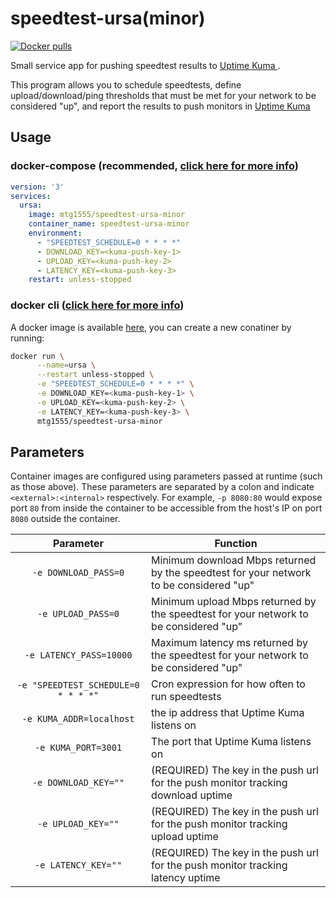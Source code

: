 # speedtest-ursa(minor)
[![Docker pulls](https://img.shields.io/docker/pulls/mtg1555/speedtest-ursa-minor?style=flat-square)](https://hub.docker.com/r/mtg1555/speedtest-ursa-minor)

Small service app for pushing speedtest results to [Uptime Kuma ](https://github.com/louislam/uptime-kuma).

This program allows you to schedule speedtests, define upload/download/ping thresholds that must be met for your network to be considered "up", and report the results to push monitors in [Uptime Kuma ](https://github.com/louislam/uptime-kuma)

## Usage

### docker-compose (recommended, [click here for more info](https://docs.linuxserver.io/general/docker-compose))

```yml
version: '3'
services:
  ursa:
    image: mtg1555/speedtest-ursa-minor
    container_name: speedtest-ursa-minor
    environment:
      - "SPEEDTEST_SCHEDULE=0 * * * *"
      - DOWNLOAD_KEY=<kuma-push-key-1>
      - UPLOAD_KEY=<kuma-push-key-2>
      - LATENCY_KEY=<kuma-push-key-3>
    restart: unless-stopped
```

### docker cli ([click here for more info](https://docs.docker.com/engine/reference/commandline/cli/))

A docker image is available [here](https://hub.docker.com/r/mtg1555/speedtest-ursa-minor), you can create a new conatiner by running:

```bash
docker run \
      --name=ursa \
      --restart unless-stopped \
      -e "SPEEDTEST_SCHEDULE=0 * * * *" \
      -e DOWNLOAD_KEY=<kuma-push-key-1> \
      -e UPLOAD_KEY=<kuma-push-key-2> \
      -e LATENCY_KEY=<kuma-push-key-3> \
      mtg1555/speedtest-ursa-minor
```

## Parameters

Container images are configured using parameters passed at runtime (such as those above). These parameters are separated by a colon and indicate `<external>:<internal>` respectively. For example, `-p 8080:80` would expose port `80` from inside the container to be accessible from the host's IP on port `8080` outside the container.

| Parameter | Function |
| :----: | --- |
| `-e DOWNLOAD_PASS=0` | Minimum download Mbps returned by the speedtest for your network to be considered "up" |
| `-e UPLOAD_PASS=0` | Minimum upload Mbps returned by the speedtest for your network to be considered "up" |
| `-e LATENCY_PASS=10000` | Maximum latency ms returned by the speedtest for your network to be considered "up" |
| `-e "SPEEDTEST_SCHEDULE=0 * * * *"` | Cron expression for how often to run speedtests |
| `-e KUMA_ADDR=localhost` | the ip address that Uptime Kuma listens on |
| `-e KUMA_PORT=3001` | The port that Uptime Kuma listens on |
| `-e DOWNLOAD_KEY=""` | (REQUIRED) The key in the push url for the push monitor tracking download uptime |
| `-e UPLOAD_KEY=""` | (REQUIRED) The key in the push url for the push monitor tracking upload uptime |
| `-e LATENCY_KEY=""` | (REQUIRED) The key in the push url for the push monitor tracking latency uptime |

